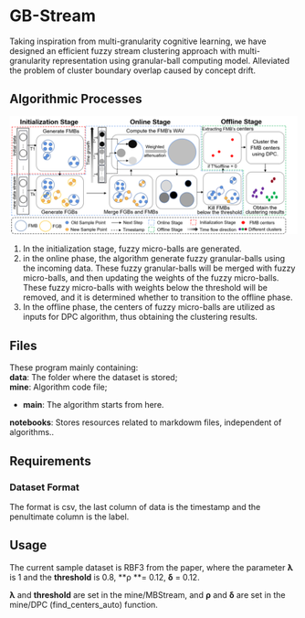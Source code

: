 # GB-Stream
Taking inspiration from multi-granularity cognitive learning, we have designed an efficient fuzzy stream clustering approach with multi-granularity representation using granular-ball computing model. Alleviated the problem of cluster boundary overlap caused by concept drift.
## Algorithmic Processes
![img.png](notebooks\fig\framework.png)
1. In the initialization stage, fuzzy micro-balls are generated.
2. in the online phase, the algorithm generate fuzzy granular-balls using the incoming data. These fuzzy granular-balls will be merged with fuzzy micro-balls, and then updating the weights of the fuzzy micro-balls. These fuzzy micro-balls with weights below the threshold will be removed, and it is determined whether to transition to the offline phase.
3. In the offline phase, the centers of fuzzy micro-balls are utilized as inputs for DPC algorithm, thus obtaining the clustering results.
## Files
These program mainly containing:<br>
**data**: The folder where the dataset is stored;<br>
**mine**: Algorithm code file;<br>

- **main**: The algorithm starts from here.

**notebooks**: Stores resources related to markdowm files, independent of algorithms..

## Requirements
### Dataset Format
The format is csv, the last column of data is the timestamp
and the penultimate column is the label.

## Usage
The current sample dataset is RBF3 from the paper, where the parameter **λ** is 1 and the **threshold** is 0.8, **ρ **= 0.12, **δ** = 0.12.

**λ** and **threshold** are set in the mine/MBStream, and **ρ** and **δ** are set in the mine/DPC (find_centers_auto) function.

